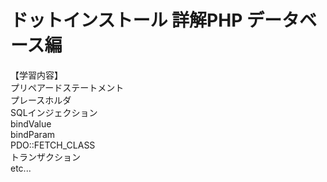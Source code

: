 # ドットインストール 詳解PHP データベース編

【学習内容】<br>
プリペアードステートメント<br>
プレースホルダ<br>
SQLインジェクション<br>
bindValue<br>
bindParam<br>
PDO::FETCH_CLASS<br>
トランザクション<br>
etc...
